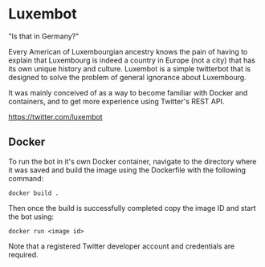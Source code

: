 # Luxembot

"Is that in Germany?"

Every American of Luxembourgian ancestry knows the pain of having to explain that Luxembourg is indeed a country in Europe (not a city) that has its own unique history and culture. Luxembot is a simple twitterbot that is designed to solve the problem of general ignorance about Luxembourg.

It was mainly conceived of as a way to become familiar with Docker and containers, and to get more experience using Twitter's REST API.

https://twitter.com/luxembot

## Docker

To run the bot in it's own Docker container, navigate to the directory where it was saved and build the image using the Dockerfile with the following command:

```
docker build .
```

Then once the build is successfully completed copy the image ID and start the bot using:

```
docker run <image id>
```

Note that a registered Twitter developer account and credentials are required.
